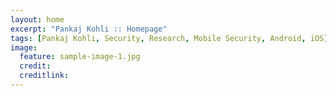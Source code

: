 ```yaml
---
layout: home
excerpt: "Pankaj Kohli :: Homepage"
tags: [Pankaj Kohli, Security, Research, Mobile Security, Android, iOS]
image:
  feature: sample-image-1.jpg
  credit: 
  creditlink: 
---
```

